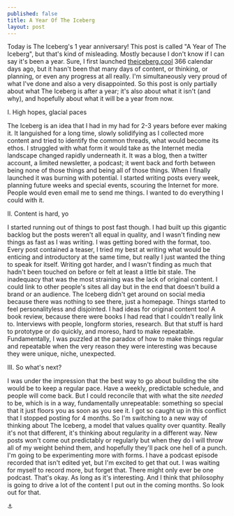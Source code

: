 ```yaml
---
published: false
title: A Year Of The Iceberg
layout: post
---
```


Today is The Iceberg's 1 year anniversary! This post is called "A Year of The Iceberg", but that's kind of misleading. Mostly because I don't know if I can say it's been a year. Sure, I first launched [theiceberg.cool](theicberg.cool) 366 calendar days ago, but it hasn't been that many days of content, or thinking, or planning, or even any progress at all really. I'm simultaneously very proud of what I've done and also a very disappointed. So this post is only partially about what The Iceberg is after a year; it's also about what it isn't (and why), and hopefully about what it will be a year from now.

I. High hopes, glacial paces

The Iceberg is an idea that I had in my had for 2-3 years before ever making it. It languished for a long time, slowly solidifying as I collected more content and tried to identify the common threads, what would become its ethos. I struggled with what form it would take as the Internet media landscape changed rapidly underneath it. It was a blog, then a twitter account, a limited newsletter, a podcast; it went back and forth between being none of those things and being all of those things. When I finally launched it was burning with potential. I started writing posts every week, planning future weeks and special events, scouring the Internet for more. People would even email me to send me things. I wanted to do everything I could with it.

II. Content is hard, yo

I started running out of things to post fast though. I had built up this gigantic backlog but the posts weren't all equal in quality, and I wasn't finding new things as fast as I was writing. I was getting bored with the format, too. Every post contained a teaser, I tried my best at writing what would be enticing and introductory at the same time, but really I just wanted the thing to speak for itself. Writing got harder, and I wasn't finding as much that hadn't been touched on before or felt at least a little bit stale.
The inadequacy that was the most straining was the lack of original content. I could link to other people's sites all day but in the end that doesn't build a brand or an audience. The Iceberg didn't get around on social media because there was nothing to see there, just a homepage. Things started to feel personalityless and disjointed.
I had ideas for original content too! A book review, because there were books I had read that I couldn't really link to. Interviews with people, longform stories, research. But that stuff is hard to prototype or do quickly, and moreso, hard to make repeatable. Fundamentally, I was puzzled at the paradox of how to make things regular and repeatable when the very reason they were interesting was because they were unique, niche, unexpected. 

III. So what's next?

I was under the impression that the best way to go about building the site would be to keep a regular pace. Have a weekly, predictable schedule, and people will come back. But I could reconcile that with what the site *needed* to be, which is in a way, fundamentally unrepeatable: something so special that it just floors you as soon as you see it. I got so caught up in this conflict that I stopped posting for 4 months.
So I'm switching to a new way of thinking about The Iceberg, a model that values quality over quantity. Really it's not that different, it's thinking about regularity in a different way. New posts won't come out predictably or regularly but when they do I will throw all of my weight behind them, and hopefully they'll pack one hell of a punch.
I'm going to be experimenting more with forms. I have a podcast episode recorded that isn't edited yet, but I'm excited to get that out. I was waiting for myself to record more, but forget that. There might only ever be one podcast. That's okay. As long as it's interesting. And I think that philosophy is going to drive a lot of the content I put out in the coming months. So look out for that.

⚓️
